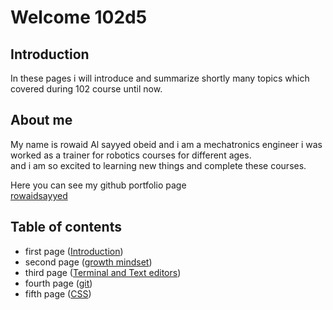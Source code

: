 # Welcome 102d5

## Introduction
In these pages i will introduce and summarize shortly many topics which covered during 102 course until now.

## About me
My name is rowaid Al sayyed obeid and i am a mechatronics engineer i was worked as a trainer for robotics courses for different ages.  
and i am so excited to learning new things and complete these courses.
 
Here you can see my github portfolio page  
[rowaidsayyed](https://github.com/rowaidsayyed)

## Table of contents
- first page ([Introduction](https://rowaidsayyed.github.io/learning-journal/))
- second page ([growth mindset](https://rowaidsayyed.github.io/learning-journal/learning2))
- third page ([Terminal and Text editors](https://rowaidsayyed.github.io/learning-journal/learning22))
- fourth page ([git](https://rowaidsayyed.github.io/learning-journal/learning102(day2)))
- fifth page ([CSS](https://rowaidsayyed.github.io/learning-journal/C_ss))